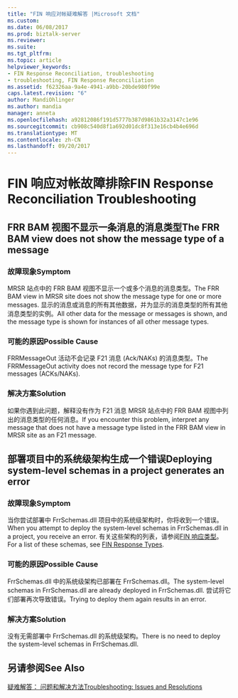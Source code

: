 ```yaml
---
title: "FIN 响应对帐疑难解答 |Microsoft 文档"
ms.custom: 
ms.date: 06/08/2017
ms.prod: biztalk-server
ms.reviewer: 
ms.suite: 
ms.tgt_pltfrm: 
ms.topic: article
helpviewer_keywords:
- FIN Response Reconciliation, troubleshooting
- troubleshooting, FIN Response Reconciliation
ms.assetid: f62326aa-9a4e-4941-a9bb-20bde980f99e
caps.latest.revision: "6"
author: MandiOhlinger
ms.author: mandia
manager: anneta
ms.openlocfilehash: a92812086f191d5777b387d9861b32a3147c1e96
ms.sourcegitcommit: cb908c540d8f1a692d01dc8f313e16cb4b4e696d
ms.translationtype: MT
ms.contentlocale: zh-CN
ms.lasthandoff: 09/20/2017
---
```

# <a name="fin-response-reconciliation-troubleshooting"></a><span data-ttu-id="1efc0-102">FIN 响应对帐故障排除</span><span class="sxs-lookup"><span data-stu-id="1efc0-102">FIN Response Reconciliation Troubleshooting</span></span>
## <a name="the-frr-bam-view-does-not-show-the-message-type-of-a-message"></a><span data-ttu-id="1efc0-103">FRR BAM 视图不显示一条消息的消息类型</span><span class="sxs-lookup"><span data-stu-id="1efc0-103">The FRR BAM view does not show the message type of a message</span></span>  
  
### <a name="symptom"></a><span data-ttu-id="1efc0-104">故障现象</span><span class="sxs-lookup"><span data-stu-id="1efc0-104">Symptom</span></span>  
 <span data-ttu-id="1efc0-105">MRSR 站点中的 FRR BAM 视图不显示一个或多个消息的消息类型。</span><span class="sxs-lookup"><span data-stu-id="1efc0-105">The FRR BAM view in MRSR site does not show the message type for one or more messages.</span></span> <span data-ttu-id="1efc0-106">显示的消息或消息的所有其他数据，并为显示的消息类型的所有其他消息类型的实例。</span><span class="sxs-lookup"><span data-stu-id="1efc0-106">All other data for the message or messages is shown, and the message type is shown for instances of all other message types.</span></span>  
  
### <a name="possible-cause"></a><span data-ttu-id="1efc0-107">可能的原因</span><span class="sxs-lookup"><span data-stu-id="1efc0-107">Possible Cause</span></span>  
 <span data-ttu-id="1efc0-108">FRRMessageOut 活动不会记录 F21 消息 (Ack/NAKs) 的消息类型。</span><span class="sxs-lookup"><span data-stu-id="1efc0-108">The FRRMessageOut activity does not record the message type for F21 messages (ACKs/NAKs).</span></span>  
  
### <a name="solution"></a><span data-ttu-id="1efc0-109">解决方案</span><span class="sxs-lookup"><span data-stu-id="1efc0-109">Solution</span></span>  
 <span data-ttu-id="1efc0-110">如果你遇到此问题，解释没有作为 F21 消息 MRSR 站点中的 FRR BAM 视图中列出的消息类型的任何消息。</span><span class="sxs-lookup"><span data-stu-id="1efc0-110">If you encounter this problem, interpret any message that does not have a message type listed in the FRR BAM view in MRSR site as an F21 message.</span></span>  
  
## <a name="deploying-system-level-schemas-in-a-project-generates-an-error"></a><span data-ttu-id="1efc0-111">部署项目中的系统级架构生成一个错误</span><span class="sxs-lookup"><span data-stu-id="1efc0-111">Deploying system-level schemas in a project generates an error</span></span>  
  
### <a name="symptom"></a><span data-ttu-id="1efc0-112">故障现象</span><span class="sxs-lookup"><span data-stu-id="1efc0-112">Symptom</span></span>  
 <span data-ttu-id="1efc0-113">当你尝试部署中 FrrSchemas.dll 项目中的系统级架构时，你将收到一个错误。</span><span class="sxs-lookup"><span data-stu-id="1efc0-113">When you attempt to deploy the system-level schemas in FrrSchemas.dll in a project, you receive an error.</span></span> <span data-ttu-id="1efc0-114">有关这些架构的列表，请参阅[FIN 响应类型](../../adapters-and-accelerators/accelerator-swift/fin-response-types.md)。</span><span class="sxs-lookup"><span data-stu-id="1efc0-114">For a list of these schemas, see [FIN Response Types](../../adapters-and-accelerators/accelerator-swift/fin-response-types.md).</span></span>  
  
### <a name="possible-cause"></a><span data-ttu-id="1efc0-115">可能的原因</span><span class="sxs-lookup"><span data-stu-id="1efc0-115">Possible Cause</span></span>  
 <span data-ttu-id="1efc0-116">FrrSchemas.dll 中的系统级架构已部署在 FrrSchemas.dll。</span><span class="sxs-lookup"><span data-stu-id="1efc0-116">The system-level schemas in FrrSchemas.dll are already deployed in FrrSchemas.dll.</span></span> <span data-ttu-id="1efc0-117">尝试将它们部署再次导致错误。</span><span class="sxs-lookup"><span data-stu-id="1efc0-117">Trying to deploy them again results in an error.</span></span>  
  
### <a name="solution"></a><span data-ttu-id="1efc0-118">解决方案</span><span class="sxs-lookup"><span data-stu-id="1efc0-118">Solution</span></span>  
 <span data-ttu-id="1efc0-119">没有无需部署中 FrrSchemas.dll 的系统级架构。</span><span class="sxs-lookup"><span data-stu-id="1efc0-119">There is no need to deploy the system-level schemas in FrrSchemas.dll.</span></span>  
  
## <a name="see-also"></a><span data-ttu-id="1efc0-120">另请参阅</span><span class="sxs-lookup"><span data-stu-id="1efc0-120">See Also</span></span>  
 [<span data-ttu-id="1efc0-121">疑难解答： 问题和解决方法</span><span class="sxs-lookup"><span data-stu-id="1efc0-121">Troubleshooting: Issues and Resolutions</span></span>](../../adapters-and-accelerators/accelerator-swift/troubleshooting-issues-and-resolutions1.md)